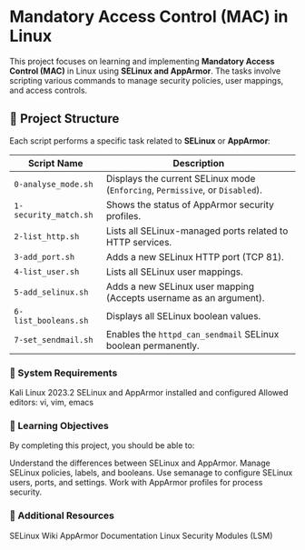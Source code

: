 # Mandatory Access Control (MAC) in Linux

This project focuses on learning and implementing **Mandatory Access Control (MAC)** in Linux using **SELinux and AppArmor**. The tasks involve scripting various commands to manage security policies, user mappings, and access controls.

## 📂 Project Structure

Each script performs a specific task related to **SELinux** or **AppArmor**:

| Script Name            | Description |
|------------------------|-------------|
| `0-analyse_mode.sh`   | Displays the current SELinux mode (`Enforcing`, `Permissive`, or `Disabled`). |
| `1-security_match.sh` | Shows the status of AppArmor security profiles. |
| `2-list_http.sh`      | Lists all SELinux-managed ports related to HTTP services. |
| `3-add_port.sh`       | Adds a new SELinux HTTP port (TCP 81). |
| `4-list_user.sh`      | Lists all SELinux user mappings. |
| `5-add_selinux.sh`    | Adds a new SELinux user mapping (Accepts username as an argument). |
| `6-list_booleans.sh`  | Displays all SELinux boolean values. |
| `7-set_sendmail.sh`   | Enables the `httpd_can_sendmail` SELinux boolean permanently. |


### 🔧 System Requirements
Kali Linux 2023.2
SELinux and AppArmor installed and configured
Allowed editors: vi, vim, emacs

### 🎯 Learning Objectives
By completing this project, you should be able to:

Understand the differences between SELinux and AppArmor.
Manage SELinux policies, labels, and booleans.
Use semanage to configure SELinux users, ports, and settings.
Work with AppArmor profiles for process security.


### 📜 Additional Resources
SELinux Wiki
AppArmor Documentation
Linux Security Modules (LSM)
